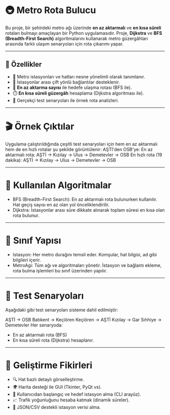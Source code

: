 # 🚇 Metro Rota Bulucu

Bu proje, bir şehirdeki metro ağı üzerinde **en az aktarmalı** ve **en kısa süreli** rotaları bulmayı amaçlayan bir Python uygulamasıdır. Proje, **Dijkstra** ve **BFS (Breadth-First Search)** algoritmalarını kullanarak metro güzergâhları arasında farklı ulaşım senaryoları için rota çıkarımı yapar.

---

## 🧠 Özellikler

- 📌 Metro istasyonları ve hatları nesne yönelimli olarak tanımlanır.
- 🔁 İstasyonlar arası çift yönlü bağlantılar desteklenir.
- 🧭 **En az aktarma sayısı** ile hedefe ulaşma rotası (BFS ile).
- ⏱️ **En kısa süreli güzergâh** hesaplama (Dijkstra algoritması ile).
- 🎯 Gerçekçi test senaryoları ile örnek rota analizleri.

---

# 🎬 Örnek Çıktılar

Uygulama çalıştırıldığında çeşitli test senaryoları için hem en az aktarmalı hem de en hızlı rotalar şu şekilde görüntülenir:
AŞTİ'den OSB'ye:
En az aktarmalı rota: AŞTİ -> Kızılay -> Ulus -> Demetevler -> OSB
En hızlı rota (19 dakika): AŞTİ -> Kızılay -> Ulus -> Demetevler -> OSB

---

# 🧮 Kullanılan Algoritmalar

* BFS (Breadth-First Search): En az aktarmalı rota bulunurken kullanılır. Hat geçiş sayısı en az olan yol önceliklendirilir.
* Dijkstra: İstasyonlar arası süre dikkate alınarak toplam süresi en kısa olan rota bulunur.

---

# 🧱 Sınıf Yapısı

* Istasyon: Her metro durağını temsil eder. Komşular, hat bilgisi, ad gibi bilgileri içerir.
* MetroAgi: Tüm ağı ve algoritmaları yönetir. İstasyon ve bağlantı ekleme, rota bulma işlemleri bu sınıf üzerinden yapılır.

---

# 🧪 Test Senaryoları
Aşağıdaki gibi test senaryoları sisteme dahil edilmiştir:

AŞTİ -> OSB
Batıkent -> Keçiören
Keçiören -> AŞTİ
Kızılay -> Gar
Sıhhiye -> Demetevler
Her senaryoda:

* En az aktarmalı rota (BFS)
* En kısa süreli rota (Dijkstra) hesaplanır.

---

# 📌 Geliştirme Fikirleri

- 🔍 Hat bazlı detaylı görselleştirme.
- 🌍 Harita desteği ile GUI (Tkinter, PyQt vs).
- 🧭 Kullanıcıdan başlangıç ve hedef istasyon alma (CLI arayüz).
- 📈 Trafik yoğunluğunu hesaba katmak (dinamik süreler).
- 💾 JSON/CSV destekli istasyon verisi alma.
